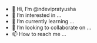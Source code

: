 - 👋 Hi, I’m @ndevipratyusha
- 👀 I’m interested in ...
- 🌱 I’m currently learning ...
- 💞️ I’m looking to collaborate on ...
- 📫 How to reach me ...

<!---
ndevipratyusha/ndevipratyusha is a ✨ special ✨ repository because its `README.md` (this file) appears on your GitHub profile.
You can click the Preview link to take a look at your changes.
--->
